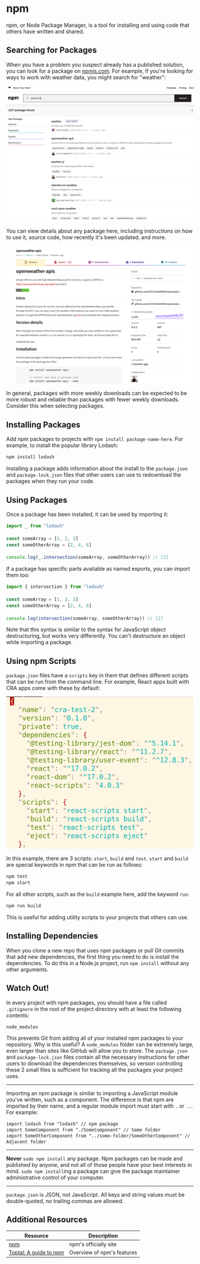 # npm

npm, or Node Package Manager, is a tool for installing and using code that others have written and shared.

## Searching for Packages

When you have a problem you suspect already has a published solution, you can look for a package on [npmjs.com](https://www.npmjs.com/). For example, if you're looking for ways to work with weather data, you might search for "weather":

![Searching for weather packages on NPM](assets/npm-1.png)

You can view details about any package here, including instructions on how to use it, source code, how recently it's been updated, and more.

![Weather package details](assets/npm-2.png)

In general, packages with more weekly downloads can be expected to be more robust and reliable than packages with fewer weekly downloads. Consider this when selecting packages.

## Installing Packages

Add npm packages to projects with `npm install package-name-here`. For example, to install the popular library Lodash:

```bash
npm install lodash
```

Installing a package adds information about the install to the `package.json` and `package-lock.json` files that other users can use to redownload the packages when they run your code.

## Using Packages

Once a package has been installed, it can be used by importing it:

```js
import _ from "lodash"

const someArray = [1, 2, 3]
const someOtherArray = [2, 4, 6]

console.log(_.intersection(someArray, someOtherArray)) // [2]
```

If a package has specific parts available as named exports, you can import them too:

```js
import { intersection } from "lodash"

const someArray = [1, 2, 3]
const someOtherArray = [2, 4, 6]

console.log(intersection(someArray, someOtherArray)) // [2]
```

Note that this syntax is similar to the syntax for JavaScript object destructuring, but works very differently. You can't destructure an object while importing a package.

## Using npm Scripts

`package.json` files have a `scripts` key in them that defines different scripts that can be run from the command line. For example, React apps built with CRA apps come with these by default:

![Contents of a package.json file](assets/npm-3.png)

In this example, there are 3 scripts: `start`, `build` and `test`. `start` and `build` are special keywords in npm that can be run as follows:

```bash
npm test
npm start
```

For all other scripts, such as the `build` example here, add the keyword `run`:

```bash
npm run build
```

This is useful for adding utility scripts to your projects that others can use.

## Installing Dependencies

When you clone a new repo that uses npm packages or pull Git commits that add new dependencies, the first thing you need to do is install the dependencies. To do this in a Node.js project, run `npm install` without any other arguments.

## Watch Out!

In every project with npm packages, you should have a file called `.gitignore` in the root of the project directory with at least the following contents:

```
node_modules
```

This prevents Git from adding all of your installed npm packages to your repository. Why is this useful? A `node_modules` folder can be extremely large, even larger than sites like GitHub will allow you to store. The `package.json` and `package-lock.json` files contain all the necessary instructions for other users to download the dependencies themselves, so version controlling these 2 small files is sufficient for tracking all the packages your project uses.

---

Importing an npm package  is similar to importing a JavaScript module you've written, such as a component. The difference is that npm are imported by their name, and a regular module import must start with `.` or `..`. For example:

```react
import lodash from "lodash" // npm package
import SomeComponent from "./SomeComponent" // Same folder
import SomeOtherComponent from "../some-folder/SomeOtherComponent" // Adjacent folder
```

---

**Never** `sudo npm install` any package. Npm packages can be made and published by anyone, and not all of those people have your best interests in mind. `sudo npm install`ing a package can give the package maintainer administrative control of your computer.

---

`package.json` is JSON, not JavaScript. All keys and string values must be double-quoted, no trailing commas are allowed.

## Additional Resources

| Resource | Description |
| --- | --- |
| [npm](https://www.npmjs.com/) | npm's officially site |
| [Toptal: A guide to npm](https://www.toptal.com/javascript/a-guide-to-npm-the-node-package-manager) | Overview of npm's features |
